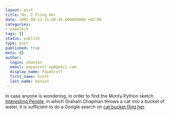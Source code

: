 ```yaml
---
layout: post
title: No, I Fling Her
date: 2002-09-13 15:09:45.000000000 +02:00
categories:
- papatech
tags: []
status: publish
type: post
published: true
meta: {}
author:
  login: shanson
  email: papascott-wp@gmail.com
  display_name: PapaScott
  first_name: Scott
  last_name: Hanson
---
```

<p>In case anyone is wondering, in order to find the Monty Python sketch <a href="http://www.montypython.net/scripts/interest.php">Interesting People</a>, in which Graham Chapman throws a cat into a bucket of water, it is sufficient to do a Google search on <a href="http://www.google.com/search?q=cat bucket fling her&amp;start=0&amp;start=0">cat bucket fling her</a>.</p>
